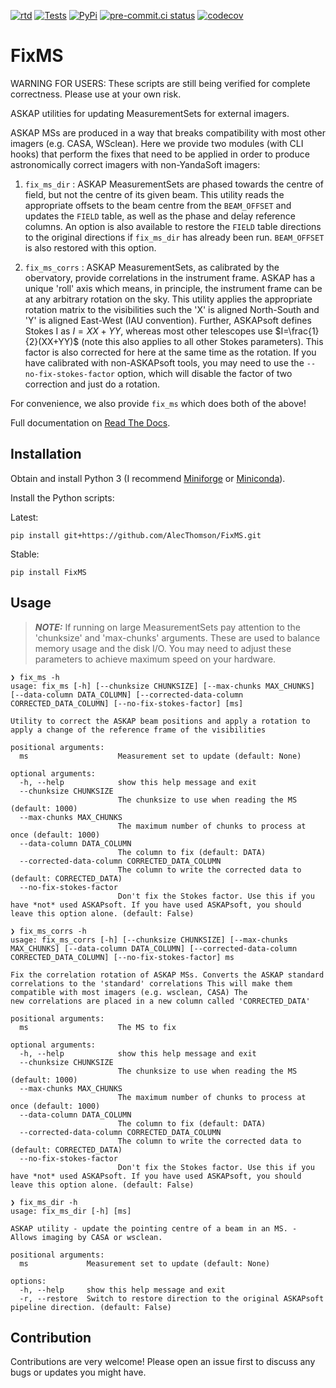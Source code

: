 [![rtd](https://readthedocs.org/projects/fixms/badge/?version=latest)](https://fixms.readthedocs.io/)
[![Tests](https://github.com/AlecThomson/FixMS/actions/workflows/test.yml/badge.svg)](https://github.com/AlecThomson/FixMS/actions/workflows/test.yml)
[![PyPi](https://github.com/AlecThomson/FixMS/actions/workflows/publish.yml/badge.svg)](https://pypi.org/project/fixms/)
[![pre-commit.ci status](https://results.pre-commit.ci/badge/github/AlecThomson/FixMS/main.svg)](https://results.pre-commit.ci/latest/github/AlecThomson/FixMS/main)
[![codecov](https://codecov.io/gh/AlecThomson/FixMS/graph/badge.svg?token=08GDOB2DM0)](https://codecov.io/gh/AlecThomson/FixMS)

# FixMS

WARNING FOR USERS: These scripts are still being verified for complete
correctness. Please use at your own risk.

ASKAP utilities for updating MeasurementSets for external imagers.

ASKAP MSs are produced in a way that breaks compatibility with most other
imagers (e.g. CASA, WSclean). Here we provide two modules (with CLI hooks) that
perform the fixes that need to be applied in order to produce astronomically
correct imagers with non-YandaSoft imagers:

1. `fix_ms_dir` : ASKAP MeasurementSets are phased towards the centre of field,
   but not the centre of its given beam. This utility reads the appropriate
   offsets to the beam centre from the `BEAM_OFFSET` and updates the `FIELD`
   table, as well as the phase and delay reference columns. An option is also
   available to restore the `FIELD` table directions to the original directions
   if `fix_ms_dir` has already been run. `BEAM_OFFSET` is also restored with
   this option.

2. `fix_ms_corrs` : ASKAP MeasurementSets, as calibrated by the obervatory,
   provide correlations in the instrument frame. ASKAP has a unique 'roll' axis
   which means, in principle, the instrument frame can be at any arbitrary
   rotation on the sky. This utility applies the appropriate rotation matrix to
   the visibilities such the 'X' is aligned North-South and 'Y' is aligned
   East-West (IAU convention). Further, ASKAPsoft defines Stokes I as $I=XX+YY$,
   whereas most other telescopes use $I=\frac{1}{2}(XX+YY)$ (note this also
   applies to all other Stokes parameters). This factor is also corrected for
   here at the same time as the rotation. If you have calibrated with
   non-ASKAPsoft tools, you may need to use the `--no-fix-stokes-factor` option,
   which will disable the factor of two correction and just do a rotation.

For convenience, we also provide `fix_ms` which does both of the above!

Full documentation on [Read The Docs](https://fixms.readthedocs.io/en/latest/).

## Installation

Obtain and install Python 3 (I recommend
[Miniforge](https://github.com/conda-forge/miniforge) or
[Miniconda](https://docs.conda.io/en/latest/miniconda.html)).

Install the Python scripts:

Latest:

```
pip install git+https://github.com/AlecThomson/FixMS.git
```

Stable:

```
pip install FixMS
```

## Usage

> **_NOTE:_** If running on large MeasurementSets pay attention to the
> 'chunksize' and 'max-chunks' arguments. These are used to balance memory usage
> and the disk I/O. You may need to adjust these parameters to achieve maximum
> speed on your hardware.

```
❯ fix_ms -h
usage: fix_ms [-h] [--chunksize CHUNKSIZE] [--max-chunks MAX_CHUNKS] [--data-column DATA_COLUMN] [--corrected-data-column CORRECTED_DATA_COLUMN] [--no-fix-stokes-factor] [ms]

Utility to correct the ASKAP beam positions and apply a rotation to apply a change of the reference frame of the visibilities

positional arguments:
  ms                    Measurement set to update (default: None)

optional arguments:
  -h, --help            show this help message and exit
  --chunksize CHUNKSIZE
                        The chunksize to use when reading the MS (default: 1000)
  --max-chunks MAX_CHUNKS
                        The maximum number of chunks to process at once (default: 1000)
  --data-column DATA_COLUMN
                        The column to fix (default: DATA)
  --corrected-data-column CORRECTED_DATA_COLUMN
                        The column to write the corrected data to (default: CORRECTED_DATA)
  --no-fix-stokes-factor
                        Don't fix the Stokes factor. Use this if you have *not* used ASKAPsoft. If you have used ASKAPsoft, you should leave this option alone. (default: False)
```

```
❯ fix_ms_corrs -h
usage: fix_ms_corrs [-h] [--chunksize CHUNKSIZE] [--max-chunks MAX_CHUNKS] [--data-column DATA_COLUMN] [--corrected-data-column CORRECTED_DATA_COLUMN] [--no-fix-stokes-factor] ms

Fix the correlation rotation of ASKAP MSs. Converts the ASKAP standard correlations to the 'standard' correlations This will make them compatible with most imagers (e.g. wsclean, CASA) The
new correlations are placed in a new column called 'CORRECTED_DATA'

positional arguments:
  ms                    The MS to fix

optional arguments:
  -h, --help            show this help message and exit
  --chunksize CHUNKSIZE
                        The chunksize to use when reading the MS (default: 1000)
  --max-chunks MAX_CHUNKS
                        The maximum number of chunks to process at once (default: 1000)
  --data-column DATA_COLUMN
                        The column to fix (default: DATA)
  --corrected-data-column CORRECTED_DATA_COLUMN
                        The column to write the corrected data to (default: CORRECTED_DATA)
  --no-fix-stokes-factor
                        Don't fix the Stokes factor. Use this if you have *not* used ASKAPsoft. If you have used ASKAPsoft, you should leave this option alone. (default: False)
```

```
❯ fix_ms_dir -h
usage: fix_ms_dir [-h] [ms]

ASKAP utility - update the pointing centre of a beam in an MS. - Allows imaging by CASA or wsclean.

positional arguments:
  ms             Measurement set to update (default: None)

options:
  -h, --help     show this help message and exit
  -r, --restore  Switch to restore direction to the original ASKAPsoft pipeline direction. (default: False)
```

## Contribution

Contributions are very welcome! Please open an issue first to discuss any bugs
or updates you might have.
